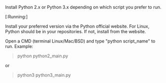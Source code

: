 Install Python 2.x or Python 3.x depending on which script you prefer to run.

[:Running:]

Install your preferred version via the Python official website. For Linux, Python should be in your repositories. If not, install from the website.

Open a CMD (terminal Linux/Mac/BSD) and type "python script_name" to run. Example:

> python python2_main.py

or

> python3 python3_main.py